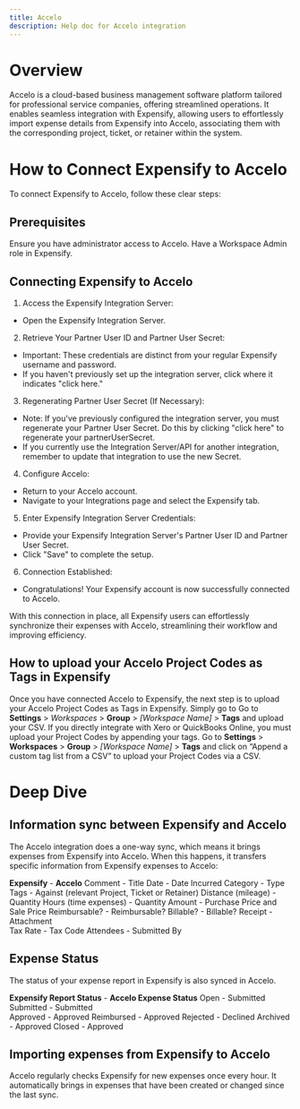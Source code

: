 ```yaml
---
title: Accelo
description: Help doc for Accelo integration
---
```

<!-- The lines above are required by Jekyll to process the .md file -->

# Overview
Accelo is a cloud-based business management software platform tailored for professional service companies, offering streamlined operations. It enables seamless integration with Expensify, allowing users to effortlessly import expense details from Expensify into Accelo, associating them with the corresponding project, ticket, or retainer within the system. 

# How to Connect Expensify to Accelo
To connect Expensify to Accelo, follow these clear steps:

## Prerequisites
Ensure you have administrator access to Accelo.
Have a Workspace Admin role in Expensify.

## Connecting Expensify to Accelo
1. Access the Expensify Integration Server:
- Open the Expensify Integration Server.
2. Retrieve Your Partner User ID and Partner User Secret:
- Important: These credentials are distinct from your regular Expensify username and password.
- If you haven't previously set up the integration server, click where it indicates "click here."
3. Regenerating Partner User Secret (If Necessary):
- Note: If you've previously configured the integration server, you must regenerate your Partner User Secret. Do this by clicking "click here" to regenerate your partnerUserSecret.
- If you currently use the Integration Server/API for another integration, remember to update that integration to use the new Secret.
4. Configure Accelo:
- Return to your Accelo account.
- Navigate to your Integrations page and select the Expensify tab.
5. Enter Expensify Integration Server Credentials:
- Provide your Expensify Integration Server's Partner User ID and Partner User Secret.
- Click "Save" to complete the setup.
6. Connection Established:
- Congratulations! Your Expensify account is now successfully connected to Accelo.

With this connection in place, all Expensify users can effortlessly synchronize their expenses with Accelo, streamlining their workflow and improving efficiency.

## How to upload your Accelo Project Codes as Tags in Expensify
Once you have connected Accelo to Expensify, the next step is to upload your Accelo Project Codes as Tags in Expensify. Simply go to Go to **Settings** > *Workspaces* > **Group** > _[Workspace Name]_ > **Tags** and upload your CSV.
If you directly integrate with Xero or QuickBooks Online, you must upload your Project Codes by appending your tags. Go to **Settings** > **Workspaces** > **Group** > _[Workspace Name]_ > **Tags** and click on “Append a custom tag list from a CSV” to upload your Project Codes via a CSV.

# Deep Dive
## Information sync between Expensify and Accelo
The Accelo integration does a one-way sync, which means it brings expenses from Expensify into Accelo. When this happens, it transfers specific information from Expensify expenses to Accelo:

**Expensify**		- 	**Accelo**
Comment		    -	  Title
Date			    -	  Date Incurred
Category		  -	  Type
Tags			    -	  Against (relevant Project, Ticket or Retainer) 
Distance (mileage) 	- 	Quantity
Hours (time expenses) - 	Quantity
Amount		    -	  Purchase Price and Sale Price 
Reimbursable?	-	  Reimbursable? 
Billable?		  -	  Billable?
Receipt		    -	  Attachment                                                                                                     
Tax Rate		  -	  Tax Code
Attendees		  -	  Submitted By

## Expense Status
The status of your expense report in Expensify is also synced in Accelo.

**Expensify Report Status**	-	**Accelo Expense Status**
Open 				  -	  Submitted                                                                                                                                
Submitted			-	  Submitted                                                                                                                        
Approved			-	  Approved 
Reimbursed   	-	  Approved
Rejected			-	  Declined
Archived			-	  Approved
Closed 		  	- 	Approved

## Importing expenses from Expensify to Accelo
Accelo regularly checks Expensify for new expenses once every hour. It automatically brings in expenses that have been created or changed since the last sync.
